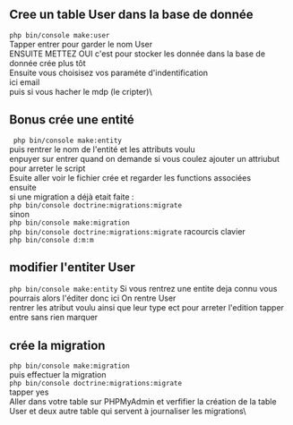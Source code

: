 ## Cree un table User dans la base de donnée 
`php bin/console make:user`\
Tapper entrer pour garder le nom User\
ENSUITE METTEZ OUI c'est pour stocker les donnée dans la base de donnée crée plus tôt\
Ensuite vous choisisez vos paraméte d'indentification\
ici email \
puis si vous hacher le mdp (le cripter)\

## Bonus crée une entité 
` php bin/console make:entity`\
puis rentrer le nom de l'entité et les attributs voulu\
enpuyer sur entrer quand on demande si vous coulez ajouter un attriubut pour arreter le script\
Esuite aller voir le fichier crée et regarder les functions associées\
ensuite\
si une migration a déjà etait faite : \
`php bin/console doctrine:migrations:migrate`\
sinon \
`php bin/console make:migration`\
`php bin/console doctrine:migrations:migrate`
racourcis clavier \
`php bin/console d:m:m`

## modifier l'entiter User 
`php bin/console make:entity`
Si vous rentrez une entite deja connu vous pourrais alors l'éditer donc ici On rentre User\
rentrer les atribut voulu ainsi que leur type ect pour arreter l'edition tapper entre sans rien marquer

## crée la migration 
`php bin/console make:migration`\
puis effectuer la migration \
`php bin/console doctrine:migrations:migrate`\
tapper yes\
Aller dans votre table sur PHPMyAdmin et verfifier la création de la table User et deux autre table qui servent à journaliser les migrations\


